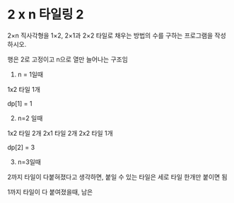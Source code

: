 # 2 x n 타일링 2

2×n 직사각형을 1×2, 2×1과 2×2 타일로 채우는 방법의 수를 구하는 프로그램을 작성하시오.

행은 2로 고정이고 n으로 열만 늘어나는 구조임

1. n = 1일때

1x2 타일 1개

dp[1] = 1

2. n=2 일때

1x2 타일 2개
2x1 타일 2개
2x2 타일 1개

dp[2] = 3

3. n=3일때

2까지 타일이 다붙혀졌다고 생각하면, 붙일 수 있는 타일은 세로 타일 한개만 붙이면 됨

1까지 타일이 다 붙여졌을때, 남은 